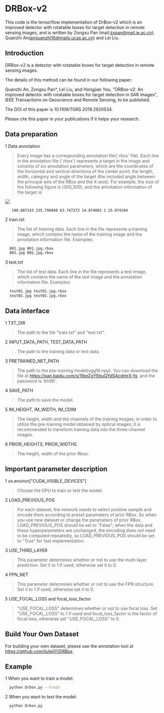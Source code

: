 DRBox-v2
==
This code is the tensorflow implementation of DrBox-v2 which is an improved detector with rotatable boxes for target detection in remote sensing images, and is written by Zongxu Pan (mail:zxpan@mail.ie.ac.cn), Quanzhi An(anquanzhi16@mails.ucas.ac.cn) and Lei Liu.

Introduction
--
DRBox-v2 is a detector with rotatable boxes for target detection in remote sensing images.

The details of this method can be found in our following paper:

Quanzhi An, Zongxu Pan*, Lei Liu, and Hongjian You, "DRBox-v2: An improved detector with rotatable boxes for target detection in SAR images", IEEE Transactions on Geoscience and Remote Sensing, to be published.

The DOI of this paper is 10.1109/TGRS.2019.2920534.

Please cite this paper in your publications if it helps your research.


Data preparation
--
1 Data annotation

   >Every image has a corresponding annotation file('.rbox' file). Each line in the annotation file ('.rbox') represents a target in the image and consists of six annotation parameters, which are the coordinates of the horizontal and vertical directions of the center point, the length, width, category and angle of the target (the included angle between the principal axis of the RBox and the X-axis).
   >For example, the size of the following figure is (300,300), and the annotation information of the target is:
   
   ![](https://github.com/ZongxuPan/DrBox-v2-tensorflow/blob/master/figure1.png)
   
```
   180.087143 235.796040 63.747273 14.874003 1 25.974394
```

2 train.txt

   >The list of training data. Each line in the file represents a training image, which contains the name of the training image and the annotation information file.
   Examples:
```Bash
  001.jpg 001.jpg.rbox
  002.jpg 002.jpg.rbox
```

3 test.txt
   >The list of test data. Each line in the file represents a test image, which contains the name of the test image and the annotation information file.
   Examples:
```Bash
  test01.jpg test01.jpg.rbox
  test02.jpg test02.jpg.rbox
```

Data interface
--
1 TXT_DIR

  >The path to the file "train.txt" and "test.txt".

2 INPUT_DATA_PATH, TEST_DATA_PATH

  >The path to the training data or test data.

3 PRETRAINED_NET_PATH

  >The path to the pre-training model(vgg16.npy).
  You can download the file at https://pan.baidu.com/s/1tbeZgYEbuQYdSAcdmrX-fg, and the password is 'bh96'.

4 SAVE_PATH

  >The path to save the model.

5 IM_HEIGHT, IM_WIDTH, IM_CDIM

  >The height, width and the channels of the training images; in order to utilize the pre-training model obtained by optical images, it is recommended to transform training data into the three-channel images.  

6 PRIOR_HEIGHTS, PRIOR_WIDTHS

  >The height, width of the prior Rbox.

Important parameter description
--
1 os.environ["CUDA_VISIBLE_DEVICES"]
  > Choose the GPU to train or test the model.

2 LOAD_PREVIOUS_POS
  > For each dataset, the network needs to select positive sample and encode them according to preset parameters of prior RBox. So when you use new dataset or change the parameters of prior RBox, LOAD_PREVIOUS_POS should be set to "False"; when the data and these hyperparameters are unchanged, the encoding does not need to be computed repeatedly, so LOAD_PREVIOUS_POS should be set to "True" for fast implementation.

3 USE_THIRD_LAYER
   > This parameter determines whether or not to use the multi-layer prediction. Set it to 1 if used, otherwise set it to 0.

4 FPN_NET
   > This parameter determines whether or not to use the FPN structure. Set it to 1 if used, otherwise set it to 0.

5 USE_FOCAL_LOSS and focal_loss_factor
   > "USE_FOCAL_LOSS" determines whether or not to use focal loss. Set "USE_FOCAL_LOSS" to 1 if used and focal_loss_factor is the factor of focal loss, otherwise set "USE_FOCAL_LOSS" to 0.

Build Your Own Dataset
--
For building your own dataset, please use the annotation tool at https://github.com/liulei01/DRBox.


Example
--
1 When you want to train a model:

```Bash
  python Drbox.py --train
```

2 When you want to test the model:

```Bash
  python Drbox.py
```
